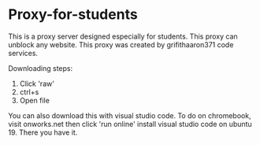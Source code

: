 # Proxy-for-students
This is a proxy server designed especially for students. This proxy can unblock any website. This proxy was created by grifithaaron371 code services.

Downloading steps:
1. Click 'raw'
2. ctrl+s
3. Open file

You can also download this with visual studio code. 
To do on chromebook, visit onworks.net then click 'run online'
install visual studio code on ubuntu 19.
There you have it.
